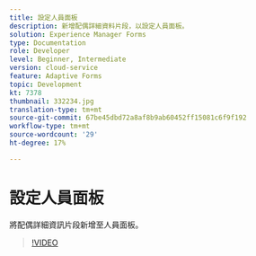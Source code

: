 ```yaml
---
title: 設定人員面板
description: 新增配偶詳細資料片段，以設定人員面板。
solution: Experience Manager Forms
type: Documentation
role: Developer
level: Beginner, Intermediate
version: cloud-service
feature: Adaptive Forms
topic: Development
kt: 7378
thumbnail: 332234.jpg
translation-type: tm+mt
source-git-commit: 67be45dbd72a8af8b9ab60452ff15081c6f9f192
workflow-type: tm+mt
source-wordcount: '29'
ht-degree: 17%

---
```



# 設定人員面板

將配偶詳細資訊片段新增至人員面板。

>[!VIDEO](https://video.tv.adobe.com/v/332234?quality=12&learn=on)

